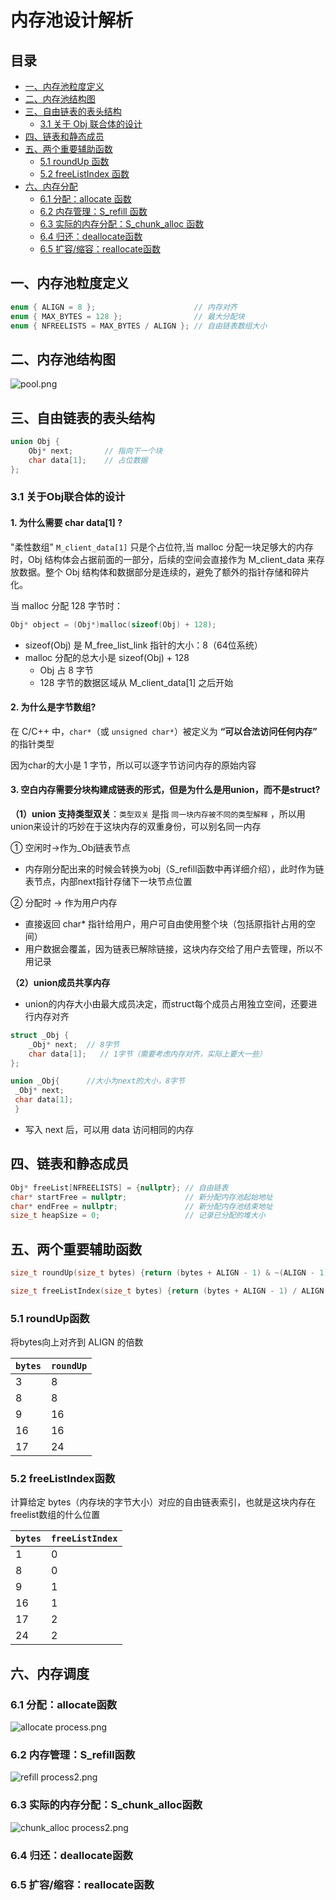 # 内存池设计解析
## 目录
- [一、内存池粒度定义](#一内存池粒度定义)
- [二、内存池结构图](#二内存池结构图)
- [三、自由链表的表头结构](#三自由链表的表头结构)
  - [3.1 关于 Obj 联合体的设计](#31-关于obj联合体的设计)
- [四、链表和静态成员](#四链表和静态成员)
- [五、两个重要辅助函数](#五两个重要辅助函数)
  - [5.1 roundUp 函数](#51-roundup函数)
  - [5.2 freeListIndex 函数](#52-freelistindex函数)
- [六、内存分配](#六内存调度)
  - [6.1 分配：allocate 函数](#61-分配allocate函数)
  - [6.2 内存管理：S_refill 函数](#62-内存管理s_refill函数)
  - [6.3 实际的内存分配：S_chunk_alloc 函数](#63-实际的内存分配s_chunk_alloc函数)
  - [6.4 归还：deallocate函数](#64-归还deallocate函数)
  - [6.5 扩容/缩容：reallocate函数](#65-扩容缩容reallocate函数)
## 一、内存池粒度定义
```cpp
enum { ALIGN = 8 };                      // 内存对齐
enum { MAX_BYTES = 128 };                // 最大分配块
enum { NFREELISTS = MAX_BYTES / ALIGN }; // 自由链表数组大小
```
## 二、内存池结构图
![pool.png](res/pool.png)
## 三、自由链表的表头结构
```cpp
union Obj {
    Obj* next;       // 指向下一个块
    char data[1];    // 占位数据
};
```
### 3.1 关于Obj联合体的设计
#### 1. 为什么需要 char data[1] ?
"柔性数组" `M_client_data[1]` 只是个占位符,当 malloc 分配一块足够大的内存时，Obj 结构体会占据前面的一部分，后续的空间会直接作为 M_client_data 来存放数据。整个 Obj 结构体和数据部分是连续的，避免了额外的指针存储和碎片化。

当 malloc 分配 128 字节时：
```cpp
Obj* object = (Obj*)malloc(sizeof(Obj) + 128);
```
* sizeof(Obj) 是 M_free_list_link 指针的大小：8（64位系统）
* malloc 分配的总大小是 sizeof(Obj) + 128
    * Obj 占 8 字节
    * 128 字节的数据区域从 M_client_data[1] 之后开始

#### 2. 为什么是字节数组?
在 C/C++ 中，`char*`（或 `unsigned char*`）被定义为 **“可以合法访问任何内存”** 的指针类型

因为char的大小是 1 字节，所以可以逐字节访问内存的原始内容

#### 3. 空白内存需要分块构建成链表的形式，但是为什么是用union，而不是struct?
**（1）union 支持类型双关**：`类型双关` 是指 `同一块内存被不同的类型解释` ，所以用union来设计的巧妙在于这块内存的双重身份，可以别名同一内存

 ① 空闲时→作为_Obj链表节点

* 内存刚分配出来的时候会转换为obj（S_refill函数中再详细介绍），此时作为链表节点，内部next指针存储下一块节点位置

② 分配时 → 作为用户内存

* 直接返回 char* 指针给用户，用户可自由使用整个块（包括原指针占用的空间）
* 用户数据会覆盖，因为链表已解除链接，这块内存交给了用户去管理，所以不用记录
  
**（2）union成员共享内存**
* union的内存大小由最大成员决定，而struct每个成员占用独立空间，还要进行内存对齐
```cpp
struct _Obj { 
    _Obj* next;  // 8字节
    char data[1];   // 1字节（需要考虑内存对齐，实际上要大一些）
};

union _Obj{      //大小为next的大小，8字节
 _Obj* next; 
 char data[1]; 
 } 
```
* 写入 next 后，可以用 data 访问相同的内存
## 四、链表和静态成员
```cpp
Obj* freeList[NFREELISTS] = {nullptr}; // 自由链表
char* startFree = nullptr;             // 新分配内存池起始地址
char* endFree = nullptr;               // 新分配内存池结束地址
size_t heapSize = 0;                   // 记录已分配的堆大小
```

## 五、两个重要辅助函数
```cpp
size_t roundUp(size_t bytes) {return (bytes + ALIGN - 1) & ~(ALIGN - 1);}

size_t freeListIndex(size_t bytes) {return (bytes + ALIGN - 1) / ALIGN - 1;}   
```
### 5.1 roundUp函数
将bytes向上对齐到 ALIGN 的倍数

| `bytes` | `roundUp` |
| --- | --- |
| 3 | 8 |
| 8 | 8 |
| 9 | 16 |
| 16 | 16 |
| 17 | 24 |    
### 5.2 freeListIndex函数
计算给定 bytes（内存块的字节大小）对应的自由链表索引，也就是这块内存在freelist数组的什么位置

| `bytes` | `freeListIndex` |
| --- | --- |
| 1  | 0  |
| 8  | 0  |
| 9  | 1  |
| 16 | 1  |
| 17 | 2  |
| 24 | 2  |

## 六、内存调度
### 6.1 分配：allocate函数
![allocate process.png](res/allocate%20process.png)
### 6.2 内存管理：S_refill函数
![refill process2.png](res/refill%20process2.png)
### 6.3 实际的内存分配：S_chunk_alloc函数
![chunk_alloc process2.png](res/chunk_alloc%20process2.png)
### 6.4 归还：deallocate函数

### 6.5 扩容/缩容：reallocate函数